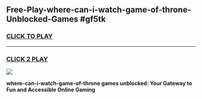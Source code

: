 
## Free-Play-where-can-i-watch-game-of-throne-Unblocked-Games #gf5tk
<h3>
<a href="https://news.freeplayer.one?title=where-can-i-watch-game-of-throne&ref=8M">CLICK TO PLAY</a></h3>
<hr>

<h3>
<a href="https://news.freeplayer.one?title=where-can-i-watch-game-of-throne&ref=8M">CLICK 2 PLAY</a>
  
</h3>

<a href="https://news.freeplayer.one?title=where-can-i-watch-game-of-throne&ref=8M"><img src="https://clearcache.store/games.png"></a>


**where-can-i-watch-game-of-throne games unblocked: Your Gateway to Fun and Accessible Online Gaming**
